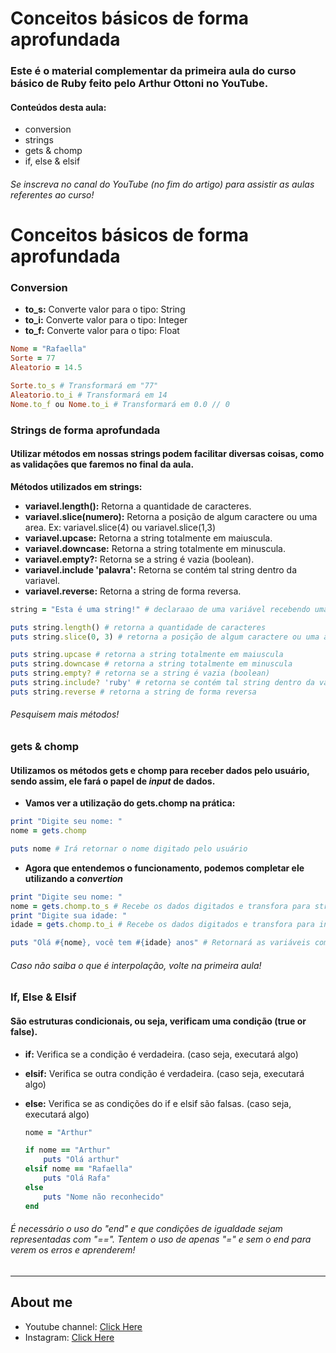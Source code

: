 # Conceitos básicos de forma aprofundada

### Este é o material complementar da primeira aula do curso básico de Ruby feito pelo Arthur Ottoni no YouTube. 

#### Conteúdos desta aula:

* conversion
* strings
* gets & chomp
* if, else & elsif

###### Se inscreva no canal do YouTube (no fim do artigo) para assistir as aulas referentes ao curso!

# Conceitos básicos de forma aprofundada

### Conversion

* **to_s:** Converte valor para o tipo: String
* **to_i:** Converte valor para o tipo: Integer
* **to_f:** Converte valor para o tipo: Float

```ruby
Nome = "Rafaella"
Sorte = 77
Aleatorio = 14.5

Sorte.to_s # Transformará em "77"
Aleatorio.to_i # Transformará em 14
Nome.to_f ou Nome.to_i # Transformará em 0.0 // 0
```

### Strings de forma aprofundada

#### Utilizar métodos em nossas strings podem facilitar diversas coisas, como as validações que faremos no final da aula. 

**Métodos utilizados em strings:**

* **variavel.length():** Retorna a quantidade de caracteres.
* **variavel.slice(numero):** Retorna a posição de algum caractere ou uma area. Ex: variavel.slice(4) ou variavel.slice(1,3)
* **variavel.upcase:** Retorna a string totalmente em maiuscula.
* **variavel.downcase:** Retorna a string totalmente em minuscula.
* **variavel.empty?:** Retorna se a string é vazia (boolean).
* **variavel.include 'palavra':** Retorna se contém tal string dentro da variavel.
* **variavel.reverse:** Retorna a string de forma reversa.

```ruby
string = "Esta é uma string!" # declaraao de uma variável recebendo uma string como valor

puts string.length() # retorna a quantidade de caracteres
puts string.slice(0, 3) # retorna a posição de algum caractere ou uma area

puts string.upcase # retorna a string totalmente em maiuscula
puts string.downcase # retorna a string totalmente em minuscula
puts string.empty? # retorna se a string é vazia (boolean)
puts string.include? 'ruby' # retorna se contém tal string dentro da variavel string
puts string.reverse # retorna a string de forma reversa

```

###### Pesquisem mais métodos!


### gets & chomp

#### Utilizamos os métodos gets e chomp para receber dados pelo usuário, sendo assim, ele fará o papel de *input* de dados.

* **Vamos ver a utilização do gets.chomp na prática:**

```ruby
print "Digite seu nome: "
nome = gets.chomp

puts nome # Irá retornar o nome digitado pelo usuário
```
* **Agora que entendemos o funcionamento, podemos completar ele utilizando a *convertion***

```ruby
print "Digite seu nome: "
nome = gets.chomp.to_s # Recebe os dados digitados e transfora para string
print "Digite sua idade: "
idade = gets.chomp.to_i # Recebe os dados digitados e transfora para integer

puts "Olá #{nome}, você tem #{idade} anos" # Retornará as variáveis com interpolação.
```

###### Caso não saiba o que é interpolação, volte na primeira aula!

### If, Else & Elsif

#### São estruturas condicionais, ou seja, verificam uma condição (true or false).

* **if:** Verifica se a condição é verdadeira. (caso seja, executará algo)

* **elsif:** Verifica se outra condição é verdadeira. (caso seja, executará algo)

* **else:** Verifica se as condições do if e elsif são falsas. (caso seja, executará algo)

  ```ruby
  nome = "Arthur"
  
  if nome == "Arthur"
      puts "Olá arthur"
  elsif nome == "Rafaella"
      puts "Olá Rafa"
  else
      puts "Nome não reconhecido"
  end
  
  ```

###### É necessário o uso do "end" e que condições de igualdade sejam representadas com "==". Tentem o uso de apenas "=" e sem o end para verem os erros e aprenderem!  

######  

---

## About me

* Youtube channel: <a href="https://www.youtube.com/channel/UCQxsPy4aLwGQ9fjZhsDJ70Q" target="_blank">Click Here</a>
* Instagram: <a href="https://www.instagram.com/ottoni.arthur" target="_blank">Click Here</a>
